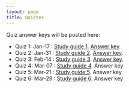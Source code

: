```yaml
---
layout: page
title: Quizzes
---
```


Quiz answer keys will be posted here:

* Quiz 1: Jan-17 : [Study guide 1](/study_guides/Biol_415_Quiz1_study_outline.pdf). [Answer key](/study_guides/quiz_1_key.pdf).
* Quiz 2: Jan-31 : [Study guide 2](/study_guides/Biol415_Quiz2_study_outline.pdf). [Answer key](/study_guides/quiz_2_key.pdf).
* Quiz 3: Feb-14 : [Study guide 3](/study_guides/Biol415_Quiz3_study_outline.pdf). [Answer key](/study_guides/quiz_3_key.pdf).
* Quiz 4: Mar-07 : [Study guide 4](/study_guides/Biol415_Quiz4_study_outline.pdf). Answer key
* Quiz 5: Mar-21 : [Study guide 5](). Answer key
* Quiz 6: Mar-29 : [Study guide 6](). Answer key

